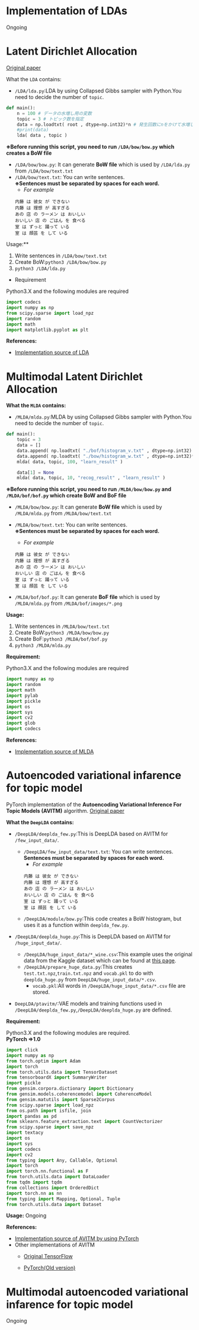 # Implementation of LDAs
Ongoing
# Latent Dirichlet Allocation
[Original paper](http://www.jmlr.org/papers/volume3/blei03a/blei03a.pdf)  

What the `LDA` contains:  

- `/LDA/lda.py`:LDA by using Collapsed Gibbs sampler with Python.You need to decide the number of `topic`.
```python
def main():
    n = 100 # データの水増し用の変数
    topic = 3 # トピック数を指定
    data = np.loadtxt( root , dtype=np.int32)*n # 発生回数にnをかけて水増し可能
    #print(data)
    lda( data , topic )
```
**※Before running this script, you need to run  `/LDA/bow/bow.py` which creates a BoW file**
- `/LDA/bow/bow.py`: It can generate **BoW file** which is used by `/LDA/lda.py` from `/LDA/bow/text.txt`
- `/LDA/bow/text.txt`: You can write  sentences.   
**※Sentences must be separated by spaces for each word.**
    - *For example*
    ```
    内藤 は 彼女 が できない
    内藤 は 理想 が 高すぎる
    あの 店 の ラーメン は おいしい
    おいしい 店 の ごはん を 食べる
    室 は ずっと 踊って いる
    室 は 顔芸 を して いる
    ```
Usage:**  
1. Write sentences in `/LDA/bow/text.txt`  
2. Create BoW:`python3 /LDA/bow/bow.py`  
3. `python3 /LDA/lda.py`  

- Requirement

Python3.X and the following modules are required

```python
import codecs
import numpy as np
from scipy.sparse import load_npz
import random
import math
import matplotlib.pyplot as plt
```
**References:**
- [Implementation source of LDA](https://github.com/naka-tomo/LDA-PY)

# Multimodal Latent Dirichlet Allocation

**What the `MLDA` contains:**  

- `/MLDA/mlda.py`:MLDA by using Collapsed Gibbs sampler with Python.You need to decide the number of `topic`.
```python
def main():
    topic = 3
    data = []
    data.append( np.loadtxt( "./bof/histogram_v.txt" , dtype=np.int32) )
    data.append( np.loadtxt( "./bow/histogram_w.txt" , dtype=np.int32)*5 )
    mlda( data, topic, 100, "learn_result" )

    data[1] = None
    mlda( data, topic, 10, "recog_result" , "learn_result" )
```
**※Before running this script, you need to run `/MLDA/bow/bow.py` and `/MLDA/bof/bof.py` which create BoW and BoF file**
- `/MLDA/bow/bow.py`: It can generate **BoW file** which is used by `/MLDA/mlda.py` from `/MLDA/bow/text.txt`
- `/MLDA/bow/text.txt`: You can write  sentences.  
**※Sentences must be separated by spaces for each word.**
    - *For example*
    ```
    内藤 は 彼女 が できない
    内藤 は 理想 が 高すぎる
    あの 店 の ラーメン は おいしい
    おいしい 店 の ごはん を 食べる
    室 は ずっと 踊って いる
    室 は 顔芸 を して いる
    ```

- `/MLDA/bof/bof.py`: It can generate **BoF file** which is used by `/MLDA/mlda.py` from `/MLDA/bof/images/*.png`

**Usage:**  
1. Write sentences in `/MLDA/bow/text.txt`  
2. Create BoW:`python3 /MLDA/bow/bow.py`  
3. Create BoF:`python3 /MLDA/bof/bof.py`  
4. `python3 /MLDA/mlda.py`  

**Requirement:**

Python3.X and the following modules are required

```python
import numpy as np
import random
import math
import pylab
import pickle
import os
import sys
import cv2
import glob
import codecs
```
**References:**
- [Implementation source of MLDA](https://github.com/naka-tomo/MLDA-PY)

# Autoencoded variational infarence for topic model

PyTorch implementation of the **Autoencoding Variational Inference For Topic Models (AVITM)** algorithm.
[Original paper](https://arxiv.org/abs/1703.01488)

**What the `DeepLDA` contains:**  

- `/DeepLDA/deeplda_few.py`:This is DeepLDA based on AVITM for `/few_input_data/`.
    - `/DeepLDA/few_input_data/text.txt`: You can write  sentences. **Sentences must be separated by spaces for each word.**
        - *For example*
        ```
        内藤 は 彼女 が できない
        内藤 は 理想 が 高すぎる
        あの 店 の ラーメン は おいしい
        おいしい 店 の ごはん を 食べる
        室 は ずっと 踊って いる
        室 は 顔芸 を して いる
        ```
    - `/DeepLDA/module/bow.py`:This code creates a BoW histogram, but uses it as a function within `deeplda_few.py`.

- `/DeepLDA/deeplda_huge.py`:This is DeepLDA based on AVITM for `/huge_input_data/`.
    - `/DeepLDA/huge_input_data/*_wine.csv`:This example uses the original data from the Kaggle dataset which can be found at [this page](https://www.kaggle.com/zynicide/wine-reviews).  
    - `/DeepLDA/prepare_huge_data.py`:This creates `test.txt.npz`,`train.txt.npz` and `vocab.pkl` to do with `deeplda_huge.py` from `DeepLDA/huge_input_data/*.csv`.
        - `vocab.pkl`:All words in `/DeepLDA/huge_input_data/*.csv` file are stored.
- `DeepLDA/ptavitm/`:VAE models and training functions used in `/DeepLDA/deeplda_few.py`,`/DeepLDA/deeplda_huge.py` are defined.  

**Requirement:**

Python3.X and the following modules are required.  
**PyTorch =>1.0**
```python
import click
import numpy as np
from torch.optim import Adam
import torch
from torch.utils.data import TensorDataset
from tensorboardX import SummaryWriter
import pickle
from gensim.corpora.dictionary import Dictionary
from gensim.models.coherencemodel import CoherenceModel
from gensim.matutils import Sparse2Corpus
from scipy.sparse import load_npz
from os.path import isfile, join
import pandas as pd
from sklearn.feature_extraction.text import CountVectorizer
from scipy.sparse import save_npz
import textacy
import os
import sys
import codecs
import cv2
from typing import Any, Callable, Optional
import torch
import torch.nn.functional as F
from torch.utils.data import DataLoader
from tqdm import tqdm
from collections import OrderedDict
import torch.nn as nn
from typing import Mapping, Optional, Tuple
from torch.utils.data import Dataset
```

**Usage:**
Ongoing

**References:**
- [Implementation source of AVITM by using PyTorch](https://github.com/vlukiyanov/pt-avitm)
- Other implementations of AVITM
    - [Original TensorFlow](https://github.com/akashgit/autoencoding_vi_for_topic_models)

    - [PyTorch(Old version)](https://github.com/hyqneuron/pytorch-avitm)

# Multimodal autoencoded variational infarence for topic model
Ongoing
